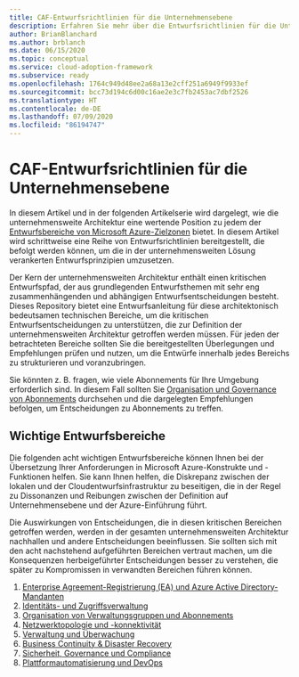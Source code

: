 ```yaml
---
title: CAF-Entwurfsrichtlinien für die Unternehmensebene
description: Erfahren Sie mehr über die Entwurfsrichtlinien für die Unternehmensebene im Microsoft Cloud Adoption Framework für Azure.
author: BrianBlanchard
ms.author: brblanch
ms.date: 06/15/2020
ms.topic: conceptual
ms.service: cloud-adoption-framework
ms.subservice: ready
ms.openlocfilehash: 1764c949d48ee2a68a13e2cff251a6949f9933ef
ms.sourcegitcommit: bcc73d194c6d00c16ae2e3c7fb2453ac7dbf2526
ms.translationtype: HT
ms.contentlocale: de-DE
ms.lasthandoff: 07/09/2020
ms.locfileid: "86194747"
---
```

# <a name="caf-enterprise-scale-design-guidelines"></a>CAF-Entwurfsrichtlinien für die Unternehmensebene

In diesem Artikel und in der folgenden Artikelserie wird dargelegt, wie die unternehmensweite Architektur eine wertende Position zu jedem der [Entwurfsbereiche von Microsoft Azure-Zielzonen](../landing-zone/design-areas.md) bietet. In diesem Artikel wird schrittweise eine Reihe von Entwurfsrichtlinien bereitgestellt, die befolgt werden können, um die in der unternehmensweiten Lösung verankerten Entwurfsprinzipien umzusetzen.

Der Kern der unternehmensweiten Architektur enthält einen kritischen Entwurfspfad, der aus grundlegenden Entwurfsthemen mit sehr eng zusammenhängenden und abhängigen Entwurfsentscheidungen besteht. Dieses Repository bietet eine Entwurfsanleitung für diese architektonisch bedeutsamen technischen Bereiche, um die kritischen Entwurfsentscheidungen zu unterstützen, die zur Definition der unternehmensweiten Architektur getroffen werden müssen. Für jeden der betrachteten Bereiche sollten Sie die bereitgestellten Überlegungen und Empfehlungen prüfen und nutzen, um die Entwürfe innerhalb jedes Bereichs zu strukturieren und voranzubringen.

Sie könnten z. B. fragen, wie viele Abonnements für Ihre Umgebung erforderlich sind. In diesem Fall sollten Sie [Organisation und Governance von Abonnements](./management-group-and-subscription-organization.md#subscription-organization-and-governance) durchsehen und die dargelegten Empfehlungen befolgen, um Entscheidungen zu Abonnements zu treffen.

## <a name="critical-design-areas"></a>Wichtige Entwurfsbereiche

Die folgenden acht wichtigen Entwurfsbereiche können Ihnen bei der Übersetzung Ihrer Anforderungen in Microsoft Azure-Konstrukte und -Funktionen helfen. Sie kann Ihnen helfen, die Diskrepanz zwischen der lokalen und der Cloudentwurfsinfrastruktur zu beseitigen, die in der Regel zu Dissonanzen und Reibungen zwischen der Definition auf Unternehmensebene und der Azure-Einführung führt.

Die Auswirkungen von Entscheidungen, die in diesen kritischen Bereichen getroffen werden, werden in der gesamten unternehmensweiten Architektur nachhallen und andere Entscheidungen beeinflussen. Sie sollten sich mit den acht nachstehend aufgeführten Bereichen vertraut machen, um die Konsequenzen herbeigeführter Entscheidungen besser zu verstehen, die später zu Kompromissen in verwandten Bereichen führen können.

1. [Enterprise Agreement-Registrierung (EA) und Azure Active Directory-Mandanten](./enterprise-enrollment-and-azure-ad-tenants.md)
2. [Identitäts- und Zugriffsverwaltung](./identity-and-access-management.md)
3. [Organisation von Verwaltungsgruppen und Abonnements](./management-group-and-subscription-organization.md)
4. [Netzwerktopologie und -konnektivität](./network-topology-and-connectivity.md)
5. [Verwaltung und Überwachung](./management-and-monitoring.md)
6. [Business Continuity & Disaster Recovery](./business-continuity-and-disaster-recovery.md)
7. [Sicherheit, Governance und Compliance](./security-governance-and-compliance.md)
8. [Plattformautomatisierung und DevOps](./platform-automation-and-devops.md)
